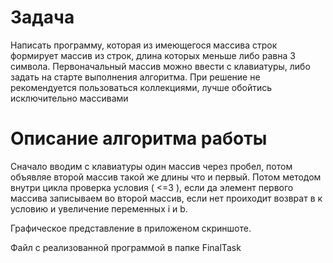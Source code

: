 # Задача
Написать программу, которая из имеющегося массива строк формирует массив из строк, длина которых меньше либо равна 3 символа. Первоначальный массив можно ввести с клавиатуры, либо задать на старте выполнения алгоритма. При решение не рекомендуется пользоваться коллекциями, лучше обойтись исключительно массивами
# Описание алгоритма работы
Сначало вводим с клавиатуры один массив через пробел, потом объявляе второй массив такой же длины что и первый. Потом методом внутри цикла проверка условия ( <=3 ), если да элемент первого массива записываем во второй массив, если нет проиходит возврат в к условию и увеличение переменных i и b.

Графическое представление в приложеном скриншоте.

Файл с реализованной программой в папке FinalTask